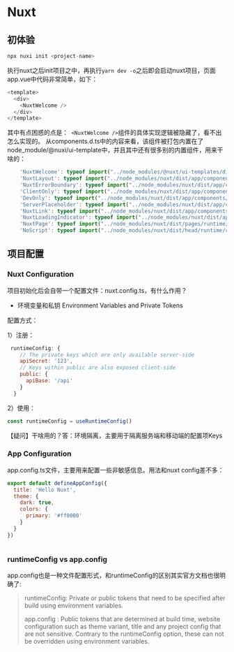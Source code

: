 # Nuxt

## 初体验

```javascript
npx nuxi init <project-name>
```
执行nuxt之后init项目之中，再执行```yarn dev -o```之后即会启动nuxt项目，页面app.vue中代码非常简单，如下：

```javascript
<template>
  <div>
    <NuxtWelcome />
  </div>
</template>
```

其中有点困惑的点是：``` <NuxtWelcome />```组件的具体实现逻辑被隐藏了，看不出怎么实现的。
从components.d.ts中的内容来看，该组件被打包内置在了node_module/@nuxi/ui-template中，并且其中还有很多别的内置组件，用来干啥的：

```javascript
    'NuxtWelcome': typeof import("../node_modules/@nuxt/ui-templates/dist/templates/welcome.vue")['default']
    'NuxtLayout': typeof import("../node_modules/nuxt/dist/app/components/layout")['default']
    'NuxtErrorBoundary': typeof import("../node_modules/nuxt/dist/app/components/nuxt-error-boundary")['default']
    'ClientOnly': typeof import("../node_modules/nuxt/dist/app/components/client-only")['default']
    'DevOnly': typeof import("../node_modules/nuxt/dist/app/components/dev-only")['default']
    'ServerPlaceholder': typeof import("../node_modules/nuxt/dist/app/components/server-placeholder")['default']
    'NuxtLink': typeof import("../node_modules/nuxt/dist/app/components/nuxt-link")['default']
    'NuxtLoadingIndicator': typeof import("../node_modules/nuxt/dist/app/components/nuxt-loading-indicator")['default']
    'NuxtPage': typeof import("../node_modules/nuxt/dist/pages/runtime/page-placeholder")['default']
    'NoScript': typeof import("../node_modules/nuxt/dist/head/runtime/components")['NoScript']
```

## 项目配置

### Nuxt Configuration 

项目初始化后会自带一个配置文件：nuxt.config.ts，有什么作用？

- 环境变量和私钥 Environment Variables and Private Tokens

配置方式：

1）注册：
```javascript
 runtimeConfig: {
    // The private keys which are only available server-side
    apiSecret: '123',
    // Keys within public are also exposed client-side
    public: {
      apiBase: '/api'
    }
  }
```
2）使用：
```javascript
const runtimeConfig = useRuntimeConfig()
```

【疑问】干啥用的？答：环境隔离，主要用于隔离服务端和移动端的配置项Keys

### App Configuration

app.config.ts文件，主要用来配置一些非敏感信息。用法和nuxt config差不多：

```javascript
export default defineAppConfig({
  title: 'Hello Nuxt',
  theme: {
    dark: true,
    colors: {
      primary: '#ff0000'
    }
  }
})
```
```
```



### runtimeConfig vs app.config

app.config也是一种文件配置形式，和runtimeConfig的区别其实官方文档也很明确了:

> runtimeConfig: Private or public tokens that need to be specified after build using environment variables.
> 
> app.config : Public tokens that are determined at build time, website configuration such as theme variant, title and any project config that are not sensitive. Contrary to the runtimeConfig option, these can not be overridden using environment variables.